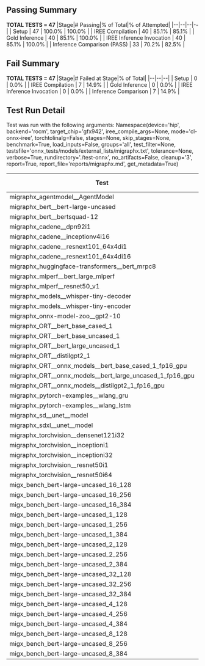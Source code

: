## Passing Summary

**TOTAL TESTS = 47**
|Stage|# Passing|% of Total|% of Attempted|
|--|--|--|--|
| Setup | 47 | 100.0% | 100.0% |
| IREE Compilation | 40 | 85.1% | 85.1% |
| Gold Inference | 40 | 85.1% | 100.0% |
| IREE Inference Invocation | 40 | 85.1% | 100.0% |
| Inference Comparison (PASS) | 33 | 70.2% | 82.5% |
## Fail Summary

**TOTAL TESTS = 47**
|Stage|# Failed at Stage|% of Total|
|--|--|--|
| Setup | 0 | 0.0% |
| IREE Compilation | 7 | 14.9% |
| Gold Inference | 0 | 0.0% |
| IREE Inference Invocation | 0 | 0.0% |
| Inference Comparison | 7 | 14.9% |
## Test Run Detail
Test was run with the following arguments:
Namespace(device='hip', backend='rocm', target_chip='gfx942', iree_compile_args=None, mode='cl-onnx-iree', torchtolinalg=False, stages=None, skip_stages=None, benchmark=True, load_inputs=False, groups='all', test_filter=None, testsfile='onnx_tests/models/external_lists/migraphx.txt', tolerance=None, verbose=True, rundirectory='./test-onnx', no_artifacts=False, cleanup='3', report=True, report_file='reports/migraphx.md', get_metadata=True)

| Test | Exit Status | Mean Benchmark Time (ms) | Notes |
|--|--|--|--|
| migraphx_agentmodel__AgentModel | compilation | None | |
| migraphx_bert__bert-large-uncased | PASS | 19.986824598163366 | |
| migraphx_bert__bertsquad-12 | PASS | 17.49198590925626 | |
| migraphx_cadene__dpn92i1 | compilation | None | |
| migraphx_cadene__inceptionv4i16 | PASS | 158.56050616760814 | |
| migraphx_cadene__resnext101_64x4di1 | compilation | None | |
| migraphx_cadene__resnext101_64x4di16 | PASS | 218.44324700456733 | |
| migraphx_huggingface-transformers__bert_mrpc8 | PASS | 8.011679632742425 | |
| migraphx_mlperf__bert_large_mlperf | Numerics | 44.03905423108275 | |
| migraphx_mlperf__resnet50_v1 | PASS | 6.503845224479022 | |
| migraphx_models__whisper-tiny-decoder | PASS | 31.118958618857764 | |
| migraphx_models__whisper-tiny-encoder | Numerics | 53.15534407511735 | |
| migraphx_onnx-model-zoo__gpt2-10 | compilation | None | |
| migraphx_ORT__bert_base_cased_1 | PASS | 115.08337277983729 | |
| migraphx_ORT__bert_base_uncased_1 | PASS | 113.80425377703632 | |
| migraphx_ORT__bert_large_uncased_1 | PASS | 370.92776949187584 | |
| migraphx_ORT__distilgpt2_1 | PASS | 65.35432536497174 | |
| migraphx_ORT__onnx_models__bert_base_cased_1_fp16_gpu | Numerics | 73.13985126869132 | |
| migraphx_ORT__onnx_models__bert_large_uncased_1_fp16_gpu | Numerics | 280.0495969972366 | |
| migraphx_ORT__onnx_models__distilgpt2_1_fp16_gpu | Numerics | 39.85313007056161 | |
| migraphx_pytorch-examples__wlang_gru | PASS | 22.076320916572246 | |
| migraphx_pytorch-examples__wlang_lstm | PASS | 12.222218615992047 | |
| migraphx_sd__unet__model | compilation | None | |
| migraphx_sdxl__unet__model | compilation | None | |
| migraphx_torchvision__densenet121i32 | PASS | 53.35435151415041 | |
| migraphx_torchvision__inceptioni1 | PASS | 15.920079395017993 | |
| migraphx_torchvision__inceptioni32 | PASS | 147.34370406755866 | |
| migraphx_torchvision__resnet50i1 | compilation | None | |
| migraphx_torchvision__resnet50i64 | PASS | 194.29975799478902 | |
| migx_bench_bert-large-uncased_16_128 | PASS | 34.63086133415345 | |
| migx_bench_bert-large-uncased_16_256 | PASS | 59.49193661217578 | |
| migx_bench_bert-large-uncased_16_384 | Numerics | 75.61224789134467 | |
| migx_bench_bert-large-uncased_1_128 | PASS | 13.511419717897065 | |
| migx_bench_bert-large-uncased_1_256 | PASS | 13.741543301376607 | |
| migx_bench_bert-large-uncased_1_384 | PASS | 20.004482799863794 | |
| migx_bench_bert-large-uncased_2_128 | PASS | 13.394925063702937 | |
| migx_bench_bert-large-uncased_2_256 | PASS | 13.957066200479554 | |
| migx_bench_bert-large-uncased_2_384 | PASS | 21.874585928647623 | |
| migx_bench_bert-large-uncased_32_128 | PASS | 71.46413196945407 | |
| migx_bench_bert-large-uncased_32_256 | PASS | 108.24080828821195 | |
| migx_bench_bert-large-uncased_32_384 | Numerics | 149.83233659489392 | |
| migx_bench_bert-large-uncased_4_128 | PASS | 15.175820775186656 | |
| migx_bench_bert-large-uncased_4_256 | PASS | 17.81414641648467 | |
| migx_bench_bert-large-uncased_4_384 | PASS | 27.255356000237857 | |
| migx_bench_bert-large-uncased_8_128 | PASS | 20.680300460833895 | |
| migx_bench_bert-large-uncased_8_256 | PASS | 28.796183735620513 | |
| migx_bench_bert-large-uncased_8_384 | PASS | 42.584159606656826 | |
